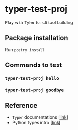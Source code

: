 # typer-test-proj
Play with Tyler for cli tool building

## Package installation
Run `poetry install`

## Commands to test
### `typer-test-proj hello`
### `typer-test-proj goodbye`

## Reference
- `Typer` documentations [[link](https://typer.tiangolo.com/#run-the-code)]
- Python types intro [[link](https://fastapi.tiangolo.com/python-types/)]
